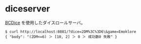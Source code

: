 # diceserver

[BCDice](https://bcdice.org/) を使用したダイスロールサーバ。

```
$ curl http://localhost:8081/?dice=2DM%3C%3D6\&game=Emoklore
{ "body": "(2DM<=6) ＞ [10, 2] ＞ 0 ＞ 成功数0 失敗" }
```
